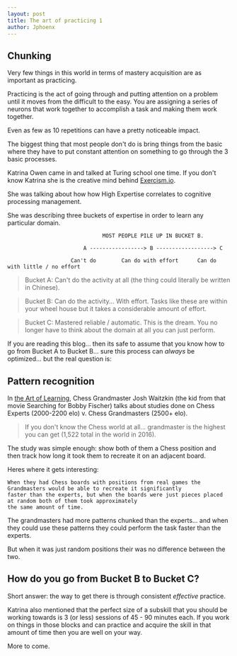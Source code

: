 ```yaml
---
layout: post
title: The art of practicing 1
author: Jphoenx
---
```


## Chunking

Very few things in this world in terms of mastery acquisition are as important as practicing.

Practicing is the act of going through and putting attention on a problem until it moves from the
difficult to the easy. You are assigning a series of neurons that work together to accomplish
a task and making them work together.

Even as few as 10 repetitions can have a pretty noticeable impact.

The biggest thing that most people don't do is bring things from the basic where they have to put
constant attention on something to go through the 3 basic processes.

Katrina Owen came in and talked at Turing school one time. If you don't know Katrina she is the creative
mind behind [Exercism.io](http://exercism.io/).

She was talking about how how High Expertise correlates to cognitive processing management.

She was describing three buckets of expertise in order to learn any particular domain.

                                  MOST PEOPLE PILE UP IN BUCKET B.

                            A -----------------> B ------------------> C

                        Can't do        Can do with effort      Can do with little / no effort


> Bucket A: Can't do the activity at all (the thing could literally be written in Chinese).

> Bucket B: Can do the activity... With effort.
Tasks like these are within your wheel house but it takes a considerable amount of effort.

> Bucket C: Mastered reliable / automatic.
This is the dream. You no longer have to think about the domain at all you can just perform.

If you are reading this blog... then its safe to assume that you know how to go from Bucket A to Bucket B...
sure this process can *always* be optimized... but the real question is:

## Pattern recognition

In [the Art of Learning](https://www.amazon.com/Art-Learning-Journey-Optimal-Performance/dp/B00JE2WEEK),
Chess Grandmaster Josh Waitzkin (the kid from that movie Searching for Bobby Fischer) talks
about studies done on Chess Experts (2000-2200 elo) v. Chess Grandmasters (2500+ elo).

> If you don't know the Chess world at all... grandmaster is the highest you can get (1,522 total in the world
in 2016).

The study was simple enough: show both of them a Chess position and then track how long it took them to
recreate it on an adjacent board.

Heres where it gets interesting:

```text
When they had Chess boards with positions from real games the Grandmasters would be able to recreate it significantly
faster than the experts, but when the boards were just pieces placed at random both of them took approximately
the same amount of time.
```

The grandmasters had more patterns chunked than the experts... and when they could use these patterns they could
perform the task faster than the experts.

But when it was just random positions their was no difference between the two.

## How do you go from Bucket B to Bucket C?

Short answer: the way to get there is through consistent *effective* practice.

Katrina also mentioned that the perfect size of a subskill that you should be working towards is 3 (or less) sessions
of 45 - 90 minutes each. If you work on things in those blocks and can practice and acquire the skill in that amount
of time then you are well on your way.

More to come.
